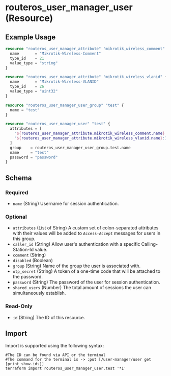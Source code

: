 # routeros_user_manager_user (Resource)


## Example Usage
```terraform
resource "routeros_user_manager_attribute" "mikrotik_wireless_comment" {
  name       = "Mikrotik-Wireless-Comment"
  type_id    = 21
  value_type = "string"
}

resource "routeros_user_manager_attribute" "mikrotik_wireless_vlanid" {
  name       = "Mikrotik-Wireless-VLANID"
  type_id    = 26
  value_type = "uint32"
}

resource "routeros_user_manager_user_group" "test" {
  name = "test"
}

resource "routeros_user_manager_user" "test" {
  attributes = [
    "${routeros_user_manager_attribute.mikrotik_wireless_comment.name}:Test Group",
    "${routeros_user_manager_attribute.mikrotik_wireless_vlanid.name}:100",
  ]
  group    = routeros_user_manager_user_group.test.name
  name     = "test"
  password = "password"
}
```

<!-- schema generated by tfplugindocs -->
## Schema

### Required

- `name` (String) Username for session authentication.

### Optional

- `attributes` (List of String) A custom set of colon-separated attributes with their values will be added to `Access-Accept` messages for users in this group.
- `caller_id` (String) Allow user's authentication with a specific Calling-Station-Id value.
- `comment` (String)
- `disabled` (Boolean)
- `group` (String) Name of the group the user is associated with.
- `otp_secret` (String) A token of a one-time code that will be attached to the password.
- `password` (String) The password of the user for session authentication.
- `shared_users` (Number) The total amount of sessions the user can simultaneously establish.

### Read-Only

- `id` (String) The ID of this resource.

## Import
Import is supported using the following syntax:
```shell
#The ID can be found via API or the terminal
#The command for the terminal is -> :put [/user-manager/user get [print show-ids]]
terraform import routeros_user_manager_user.test '*1'
```
